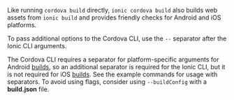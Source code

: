 Like running `cordova build` directly, `ionic cordova build` also builds web assets from `ionic build` and provides friendly checks for Android and iOS platforms.

To pass additional options to the Cordova CLI, use the `--` separator after the Ionic CLI arguments.

The Cordova CLI requires a separator for platform-specific arguments for Android [builds](https://cordova.apache.org/docs/en/latest/guide/platforms/android/index.html#using-flags), so an additional separator is required for the Ionic CLI, but it is not required for iOS [builds](https://cordova.apache.org/docs/en/latest/guide/platforms/ios/index.html#using-flags). See the example commands for usage with separators. To avoid using flags, consider using `--buildConfig` with a **build.json** file.